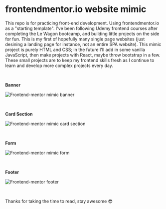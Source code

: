 # frontendmentor.io website mimic

This repo is for practicing front-end development. Using frontendmentor.io as a "starting template".
I've been following Udemy frontend courses after completing the Le Wagon bootcamp, and building little projects on the side for fun. This is my first of hopefully many single page websites (just desining a landing page for instance, not an entire SPA website).
This mimic project is purely HTML and CSS; in the future I'll add in some vanilla JavaScript, then make projects with React, maybe throw bootstrap in a few.
These small projects are to keep my frontend skills fresh as I continue to learn and develop more complex projects every day.

<br>

**Banner**

![Frontend-mentor mimic banner](https://troopl-portfolio.s3.eu-west-1.amazonaws.com/lxqeqrnihfctqtzw4gmcdjw2afxs?response-content-disposition=inline%3B%20filename%3D%22Screen%20Shot%202022-08-11%20at%206.09.27%20PM.png%22%3B%20filename%2A%3DUTF-8%27%27Screen%2520Shot%25202022-08-11%2520at%25206.09.27%2520PM.png&response-content-type=image%2Fpng&X-Amz-Algorithm=AWS4-HMAC-SHA256&X-Amz-Credential=AKIAJVWH45TXBJODL24A%2F20220811%2Feu-west-1%2Fs3%2Faws4_request&X-Amz-Date=20220811T222156Z&X-Amz-Expires=300&X-Amz-SignedHeaders=host&X-Amz-Signature=d82dbe7d69e76fdeedf2a01eea9e0603f5e84129f0445a5dea41ea9c406d17f0)

<br>

**Card Section**

![Frontend-mentor mimic card section](https://troopl-portfolio.s3.eu-west-1.amazonaws.com/piyayy3hq2429fe256qha1z0ezz5?response-content-disposition=inline%3B%20filename%3D%22Screen%20Shot%202022-08-11%20at%206.15.38%20PM.png%22%3B%20filename%2A%3DUTF-8%27%27Screen%2520Shot%25202022-08-11%2520at%25206.15.38%2520PM.png&response-content-type=image%2Fpng&X-Amz-Algorithm=AWS4-HMAC-SHA256&X-Amz-Credential=AKIAJVWH45TXBJODL24A%2F20220819%2Feu-west-1%2Fs3%2Faws4_request&X-Amz-Date=20220819T112341Z&X-Amz-Expires=300&X-Amz-SignedHeaders=host&X-Amz-Signature=287db62b227aa69895b29adc62442702098d7cbf0ad394a8488726d4458dde5c)

<br>

**Form**

![Frontend-mentor mimic form](https://troopl-portfolio.s3.eu-west-1.amazonaws.com/uq0gh4izona1tw6r9i50lv9jvdxa?response-content-disposition=inline%3B%20filename%3D%22Screen%20Shot%202022-08-11%20at%206.16.11%20PM.png%22%3B%20filename%2A%3DUTF-8%27%27Screen%2520Shot%25202022-08-11%2520at%25206.16.11%2520PM.png&response-content-type=image%2Fpng&X-Amz-Algorithm=AWS4-HMAC-SHA256&X-Amz-Credential=AKIAJVWH45TXBJODL24A%2F20220819%2Feu-west-1%2Fs3%2Faws4_request&X-Amz-Date=20220819T113027Z&X-Amz-Expires=300&X-Amz-SignedHeaders=host&X-Amz-Signature=42ee501d77dc9f808cb9ba897605aeb08555047d550f8a5bfc392e0356a261bc)

<br>

**Footer**

![Frontend-mentor footer](https://troopl-portfolio.s3.eu-west-1.amazonaws.com/g09g2q9el06w1enj2x7fstsixjg1?response-content-disposition=inline%3B%20filename%3D%22Screen%20Shot%202022-08-11%20at%206.16.23%20PM.png%22%3B%20filename%2A%3DUTF-8%27%27Screen%2520Shot%25202022-08-11%2520at%25206.16.23%2520PM.png&response-content-type=image%2Fpng&X-Amz-Algorithm=AWS4-HMAC-SHA256&X-Amz-Credential=AKIAJVWH45TXBJODL24A%2F20220819%2Feu-west-1%2Fs3%2Faws4_request&X-Amz-Date=20220819T113027Z&X-Amz-Expires=300&X-Amz-SignedHeaders=host&X-Amz-Signature=69b242e1adfae38aaa68c14d9241ce9a6562553f850452e160e5af8ba1429913)

<br>

Thanks for taking the time to read, stay awesome 😎
